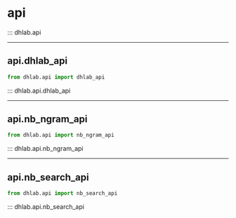 # api

::: dhlab.api

---

## api.dhlab_api

```python
from dhlab.api import dhlab_api
```

::: dhlab.api.dhlab_api

---

## api.nb_ngram_api

```python
from dhlab.api import nb_ngram_api
```


::: dhlab.api.nb_ngram_api

---

## api.nb_search_api

```python
from dhlab.api import nb_search_api
```

::: dhlab.api.nb_search_api

